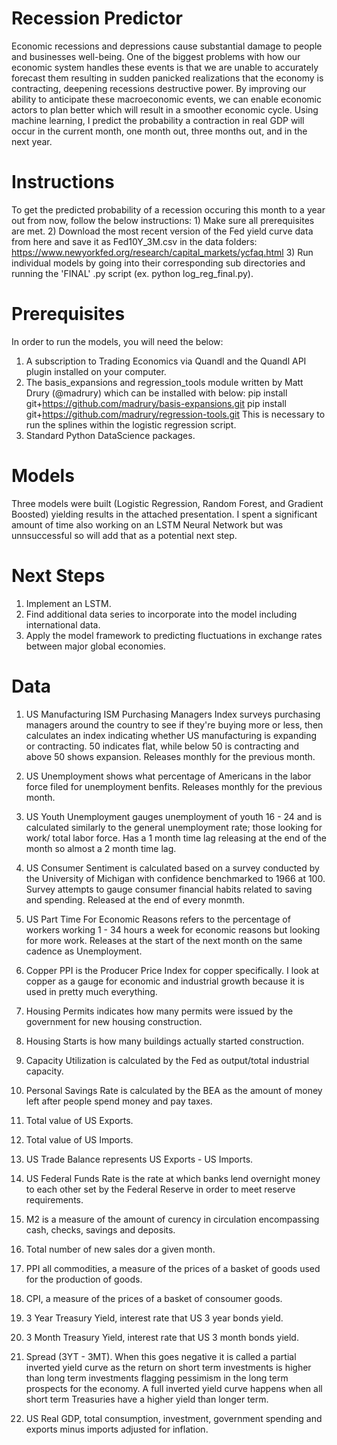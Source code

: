 # Recession Predictor

Economic recessions and depressions cause substantial damage to people and businesses well-being. One of the biggest problems with how our economic system handles these events is that we are unable to accurately forecast them resulting in sudden panicked realizations that the economy is contracting, deepening recessions destructive power.  By improving our ability to anticipate these macroeconomic events, we can enable economic actors to plan better which will result in a smoother economic cycle. Using machine learning, I predict the probability a contraction in real GDP will occur in the current month, one month out, three months out, and in the next year.

# Instructions

To get the predicted probability of a recession occuring this month to a year out from now, follow the below instructions:
    1) Make sure all prerequisites are met.
    2) Download the most recent version of the Fed yield curve data from here and save it as Fed10Y_3M.csv in the data folders: https://www.newyorkfed.org/research/capital_markets/ycfaq.html
    3) Run individual models by going into their corresponding sub directories and running the 'FINAL' .py script (ex. python log_reg_final.py).
    

# Prerequisites

In order to run the models, you will need the below:

1) A subscription to Trading Economics via Quandl and the Quandl API plugin installed on your computer.
2) The basis_expansions and regression_tools module written by Matt Drury (@madrury) which can be installed with below:
    pip install git+https://github.com/madrury/basis-expansions.git
    pip install git+https://github.com/madrury/regression-tools.git
This is necessary to run the splines within the logistic regression script.
3) Standard Python DataScience packages.

# Models

Three models were built (Logistic Regression, Random Forest, and Gradient Boosted) yielding results in the attached presentation. I spent a significant amount of time also working on an LSTM Neural Network but was unnsuccessful so will add that as a potential next step.

# Next Steps

1) Implement an LSTM.
2) Find additional data series to incorporate into the model including international data.
3) Apply the model framework to predicting fluctuations in exchange rates between major global economies.

# Data

1) US Manufacturing ISM Purchasing Managers Index surveys purchasing managers around the country to see if they're buying more or less, then calculates an index indicating whether US manufacturing is expanding or contracting. 50 indicates flat, while below 50 is contracting and above 50 shows expansion. Releases monthly for the previous month.

2) US Unemployment shows what percentage of Americans in the labor force filed for unemployment benfits. Releases monthly for the previous month.

3) US Youth Unemployment gauges unemployment of youth 16 - 24 and is calculated similarly to the general unemployment rate; those looking for work/ total labor force. Has a 1 month time lag releasing at the end of the month so almost a 2 month time lag.

4) US Consumer Sentiment is calculated based on a survey conducted by the University of Michigan with confidence benchmarked to 1966 at 100. Survey attempts to gauge consumer financial habits related to saving and spending. Released at the end of every monmth.

5) US Part Time For Economic Reasons refers to the percentage of workers working 1 - 34 hours a week for economic reasons but looking for more work. Releases at the start of the next month on the same cadence as Unemployment.

6) Copper PPI is the Producer Price Index for copper specifically. I look at copper as a gauge for economic and industrial growth because it is used in pretty much everything. 

7) Housing Permits indicates how many permits were issued by the government for new housing construction.

8) Housing Starts is how many buildings actually started construction.

9) Capacity Utilization is calculated by the Fed as output/total industrial capacity. 

10) Personal Savings Rate is calculated by the BEA as the amount of money left after people spend money and pay taxes. 

11) Total value of US Exports.

12) Total value of US Imports.

13) US Trade Balance represents US Exports - US Imports.

14) US Federal Funds Rate is the rate at which banks lend overnight money to each other set by the Federal Reserve in order to meet reserve requirements.

15) M2 is a measure of the amount of curency in circulation encompassing cash, checks, savings and deposits.

16) Total number of new sales dor a given month.

17) PPI all commodities, a measure of the prices of a basket of goods used for the production of goods.

18) CPI, a measure of the prices of a basket of consoumer goods.

19) 3 Year Treasury Yield, interest rate that US 3 year bonds yield.

20) 3 Month Treasury Yield, interest rate that US 3 month bonds yield.

21) Spread (3YT - 3MT). When this goes negative it is called a partial inverted yield curve as the return on short term investments is higher than long term investments flagging pessimism in the long term prospects for the economy. A full inverted yield curve happens when all short term Treasuries have a higher yield than longer term.

22) US Real GDP, total consumption, investment, government spending and exports minus imports adjusted for inflation.


